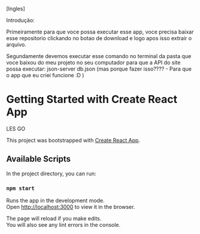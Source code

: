 [Ingles] 

Introdução:

Primeiramente para que voce possa executar esse app, voce precisa baixar esse repositorio clickando no botao de download e logo apos isso extrair o arquivo.


Segundamente devemos executar esse comando no terminal  da pasta que voce baixou do meu projeto no seu computador para que a API do site possa executar: json-server db.json (mas porque fazer isso???? - Para que o app que eu criei funcione :D )




# Getting Started with Create React App
LES GO

This project was bootstrapped with [Create React App](https://github.com/facebook/create-react-app).

## Available Scripts

In the project directory, you can run:

### `npm start`

Runs the app in the development mode.\
Open [http://localhost:3000](http://localhost:3000) to view it in the browser.

The page will reload if you make edits.\
You will also see any lint errors in the console.


